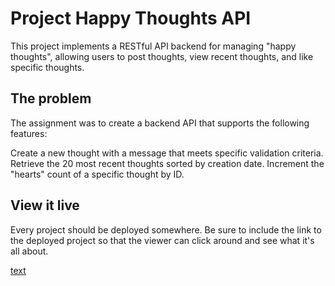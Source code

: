# Project Happy Thoughts API
This project implements a RESTful API backend for managing "happy thoughts", allowing users to post thoughts, view recent thoughts, and like specific thoughts.

## The problem

The assignment was to create a backend API that supports the following features:

Create a new thought with a message that meets specific validation criteria.
Retrieve the 20 most recent thoughts sorted by creation date.
Increment the "hearts" count of a specific thought by ID.
## View it live

Every project should be deployed somewhere. Be sure to include the link to the deployed project so that the viewer can click around and see what it's all about.

[text](https://project-happy-thoughts-api-9p2t.onrender.com)
